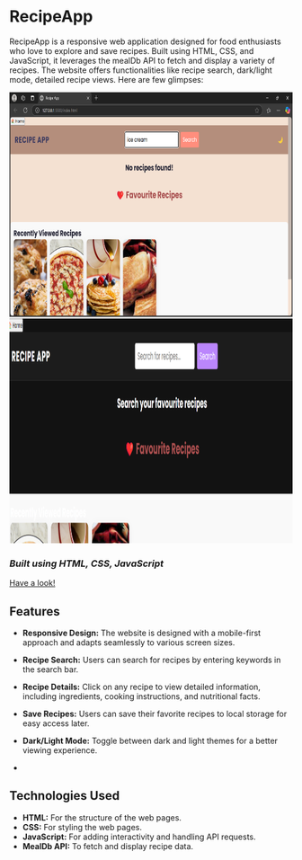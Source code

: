 # RecipeApp
RecipeApp is a responsive web application designed for food enthusiasts who love to explore and save recipes. Built using HTML, CSS, and JavaScript, it leverages the mealDb API to fetch and display a variety of recipes. The website offers functionalities like recipe search, dark/light mode, detailed recipe views.
Here are few glimpses:


<img src="Screenshot 2025-04-10 112357.png" width="600" height="400">
<img src="Screenshot 2025-04-10 112055.png" width="600" height="400">


### *Built using HTML, CSS, JavaScript*
[Have a look!](https://aaashee.github.io/recipeeapp/)




## Features

- **Responsive Design:** The website is designed with a mobile-first approach and adapts seamlessly to various screen sizes.

- **Recipe Search:** Users can search for recipes by entering keywords in the search bar.

- **Recipe Details:** Click on any recipe to view detailed information, including ingredients, cooking instructions, and nutritional facts.

- **Save Recipes:** Users can save their favorite recipes to local storage for easy access later.

- **Dark/Light Mode:** Toggle between dark and light themes for a better viewing experience.

- 

## Technologies Used

- **HTML:** For the structure of the web pages.
- **CSS:** For styling the web pages.
- **JavaScript:** For adding interactivity and handling API requests.
- **MealDb API:** To fetch and display recipe data.
